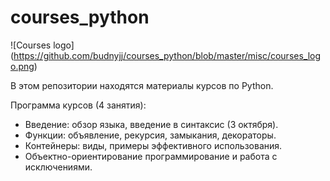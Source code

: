 courses_python
==============

![Courses logo]
(https://github.com/budnyjj/courses_python/blob/master/misc/courses_logo.png)

В этом репозитории находятся материалы курсов по Python.

Программа курсов (4 занятия):

- Введение: обзор языка, введение в синтаксис (3 октября).
- Функции: объявление, рекурсия, замыкания, декораторы.
- Контейнеры: виды, примеры эффективного использования.
- Объектно-ориентирование программирование и работа с исключениями. 
